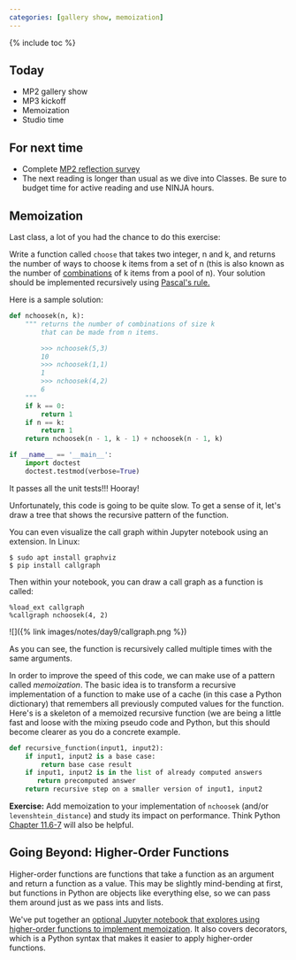 ```yaml
---
categories: [gallery show, memoization]
---
```


{% include toc %}

## Today

* MP2 gallery show
* MP3 kickoff
* Memoization
* Studio time

## For next time
* Complete [MP2 reflection survey](https://forms.gle/ZNCUvhGVrqkxh35k7)
* The next reading is longer than usual as we dive into Classes. Be sure to budget time for active reading and use NINJA hours.


## Memoization

Last class, a lot of you had the chance to do this exercise:

Write a function called `choose` that takes two integer, n and k, and returns
the number of ways to choose k items from a set of n (this is also known as
the number of [combinations](https://en.wikipedia.org/wiki/Combination) of k
items from a pool of n). Your solution should be implemented recursively using
[Pascal's rule.](https://en.wikipedia.org/wiki/Pascal%27s_rule)


Here is a sample solution:

```python
def nchoosek(n, k):
    """ returns the number of combinations of size k
        that can be made from n items.

        >>> nchoosek(5,3)
        10
        >>> nchoosek(1,1)
        1
        >>> nchoosek(4,2)
        6
    """
    if k == 0:
        return 1
    if n == k:
        return 1
    return nchoosek(n - 1, k - 1) + nchoosek(n - 1, k)

if __name__ == '__main__':
    import doctest
    doctest.testmod(verbose=True)
```

It passes all the unit tests!!! Hooray!

Unfortunately, this code is going to be quite slow.  To get a sense of it, let's draw a tree that shows the recursive pattern of the function.

You can even visualize the call graph within Jupyter notebook using an extension. In Linux:

```
$ sudo apt install graphviz
$ pip install callgraph
```

Then within your notebook, you can draw a call graph as a function is called:

```
%load_ext callgraph
%callgraph nchoosek(4, 2)
```

![]({% link images/notes/day9/callgraph.png %})

As you can see, the function is recursively called multiple times with the same arguments.

In order to improve the speed of this code, we can make use of a pattern called *memoization*.  The basic idea is to transform a recursive implementation of a function to make use of a cache (in this case a Python dictionary) that remembers all previously computed values for the function.  Here's is a skeleton of a memoized recursive function (we are being a little fast and loose with the mixing pseudo code and Python, but this should become clearer as you do a concrete example.

```python
def recursive_function(input1, input2):
    if input1, input2 is a base case:
        return base case result
    if input1, input2 is in the list of already computed answers
       return precomputed answer
    return recursive step on a smaller version of input1, input2
```


**Exercise:** Add memoization to your implementation of `nchoosek` (and/or `levenshtein_distance`) and study its impact on performance.
Think Python [Chapter 11.6-7](http://greenteapress.com/thinkpython2/html/thinkpython2012.html#sec135) will also be helpful.

## Going Beyond: Higher-Order Functions

Higher-order functions are functions that take a function as an argument and return a function as a value.
This may be slightly mind-bending at first, but functions in Python are objects like everything else, so we can pass them around just as we pass ints and lists.

We've put together an [optional Jupyter notebook that explores using higher-order functions to implement memoization](/notes/caching-and-decorators).
It also covers decorators, which is a Python syntax that makes it easier to apply higher-order functions.
